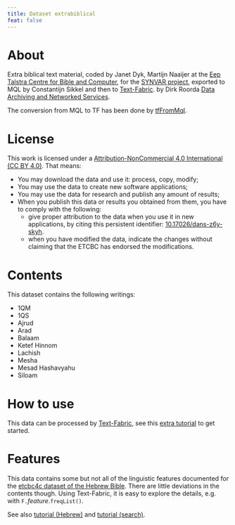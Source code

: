 ```yaml
---
title: Dataset extrabiblical
feat: false
---
```


# About

Extra biblical text material, coded by Janet Dyk, Martijn Naaijer at the
[Eep Talstra Centre for Bible and Computer](http://www.godgeleerdheid.vu.nl/en/research/institutes-and-centres/eep-talstra-centre-for-bible-and-computer/index.aspx),
for the 
[SYNVAR project](http://www.nwo.nl/en/research-and-results/research-projects/i/30/9930.html),
exported to MQL by Constantijn Sikkel and then to
[Text-Fabric](https://github.com/ETCBC/text-fabric/wiki).
by Dirk Roorda
[Data Archiving and Networked Services](https://dans.knaw.nl/en/front-page?set_language=en).

The conversion from MQL to TF has been done by
[tfFromMql](https://github.com/ETCBC/text-fabric/blob/master/exercises/tfFromMql.py).

# License

This work is licensed under a
[Attribution-NonCommercial 4.0 International (CC BY 4.0)](https://creativecommons.org/licenses/by/4.0/).
That means:

* You may download the data and use it: process, copy, modify;
* You may use the data to create new software applications;
* You may use the data for research and publish any amount of results;
* When you publish this data or results you obtained from them, you have to comply with the following:
  * give proper attribution to the data when you use it in new applications,
    by citing this persistent identifier:
    [10.17026/dans-z6y-skyh](http://dx.doi.org/10.17026%2Fdans-z6y-skyh).
  * when you have modified the data, indicate the changes without 
    claiming that the ETCBC has endorsed the modifications.

# Contents

This dataset contains the following writings:

* 1QM
* 1QS
* Ajrud
* Arad
* Balaam
* Ketef Hinnom
* Lachish
* Mesha
* Mesad Hashavyahu
* Siloam

# How to use

This data can be processed by 
[Text-Fabric](https://github.com/ETCBC/text-fabric/wiki), see this
[extra tutorial](https://github.com/ETCBC/text-fabric/blob/master/exercises/ExtraBiblical.ipynb)
to get started.

# Features

This data contains some but not all of the linguistic features documented for the
[etcbc4c dataset of the Hebrew Bible](https://etcbc.github.io/text-fabric-data/features/hebrew/etcbc4c/0_overview.html).
There are little deviations in the contents though.
Using Text-Fabric, it is easy to explore the details, e.g. with `F.`*feature*.`freqList()`.

See also 
[tutorial (Hebrew)](https://github.com/etcbc/text-fabric/blob/master/docs/tutorial.ipynb)
and
[tutorial (search)](https://github.com/etcbc/text-fabric/blob/master/docs/searchTutorial.ipynb).
